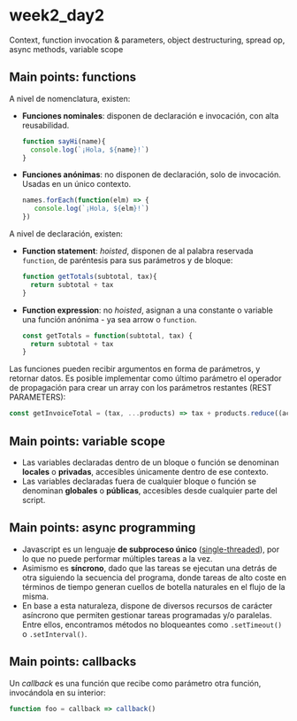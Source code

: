 # week2_day2
Context, function invocation &amp; parameters, object destructuring, spread op, async methods, variable scope


## Main points: functions

A nivel de nomenclatura, existen:

- **Funciones nominales**: disponen de declaración e invocación, con alta reusabilidad.
  ````javascript
  function sayHi(name){
    console.log(`¡Hola, ${name}!`)
  }
  ````
- **Funciones anónimas**: no disponen de declaración, solo de invocación. Usadas en un único contexto.
  ````javascript
  names.forEach(function(elm) => {
     console.log(`¡Hola, ${elm}!`)
  })
  ````
  
A nivel de declaración, existen: 
- **Function statement**: _hoisted_, disponen de al palabra reservada `function`, de paréntesis para sus parámetros y de bloque:
  ````javascript
  function getTotals(subtotal, tax){
    return subtotal + tax
  }
  ````
- **Function expression**: no _hoisted_, asignan a una constante o variable una función anónima - ya sea arrow o `function`.
  ````javascript
  const getTotals = function(subtotal, tax) {
    return subtotal + tax
  }
  ````
Las funciones pueden recibir argumentos en forma de parámetros, y retornar datos. Es posible implementar como último parámetro el operador de propagación para crear un array con los parámetros restantes (REST PARAMETERS):
  ````javascript
  const getInvoiceTotal = (tax, ...products) => tax + products.reduce((acc, product) => acc + produc.price, 0)
  ````
  
## Main points: variable scope
- Las variables declaradas dentro de un bloque o función se denominan **locales** o **privadas**, accesibles únicamente dentro de ese contexto.
- Las variables declaradas fuera de cualquier bloque o función se denominan **globales** o **públicas**, accesibles desde cualquier parte del script.


## Main points: async programming

- Javascript es un lenguaje <strong>de subproceso único</strong> (<a href="https://en.wikipedia.org/wiki/Thread_(computing)#Single_threading">single-threaded</a>), por lo que no puede performar múltiples tareas a la vez.
- Asimismo es <strong>síncrono</strong>, dado que las tareas se ejecutan una detrás de otra siguiendo la secuencia del programa, donde tareas de alto coste en términos de tiempo generan cuellos de botella naturales en el flujo de la misma.
- En base a esta naturaleza, dispone de diversos recursos de carácter asíncrono que permiten gestionar tareas programadas y/o paralelas. Entre ellos, encontramos métodos no bloqueantes como `.setTimeout()` o `.setInterval()`.

## Main points: callbacks

Un <em>callback</em> es una función que recibe como parámetro otra función, invocándola en su interior:
````javascript
function foo = callback => callback()
````
